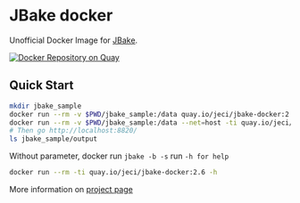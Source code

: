 # JBake docker

Unofficial Docker Image for [JBake](http://jbake.org/).

[![Docker Repository on Quay](https://quay.io/repository/jeci/jbake-docker/status "Docker Repository on Quay")](https://quay.io/repository/jeci/jbake-docker)


## Quick Start

``` bash
mkdir jbake_sample
docker run --rm -v $PWD/jbake_sample:/data quay.io/jeci/jbake-docker:2.6 -i
docker run --rm -v $PWD/jbake_sample:/data --net=host -ti quay.io/jeci/jbake-docker:2.6
# Then go http://localhost:8820/
ls jbake_sample/output
```

Without parameter, docker run `jbake -b -s` run `-h for help`

``` bash
docker run --rm -ti quay.io/jeci/jbake-docker:2.6 -h
```

More information on [project page](https://jeci.fr/projets/jbake-docker.html)
